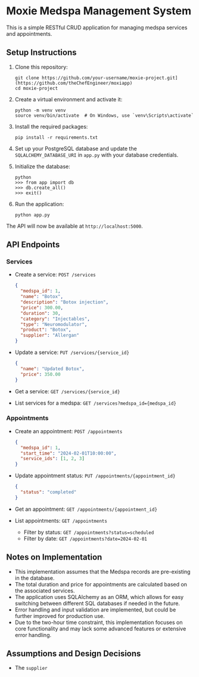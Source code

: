 # Moxie Medspa Management System

This is a simple RESTful CRUD application for managing medspa services and appointments.

## Setup Instructions

1. Clone this repository:
   ```
   git clone https://github.com/your-username/moxie-project.git](https://github.com/theChefEngineer/moxiapp)
   cd moxie-project
   ```

2. Create a virtual environment and activate it:
   ```
   python -m venv venv
   source venv/bin/activate  # On Windows, use `venv\Scripts\activate`
   ```

3. Install the required packages:
   ```
   pip install -r requirements.txt
   ```

4. Set up your PostgreSQL database and update the `SQLALCHEMY_DATABASE_URI` in `app.py` with your database credentials.

5. Initialize the database:
   ```
   python
   >>> from app import db
   >>> db.create_all()
   >>> exit()
   ```

6. Run the application:
   ```
   python app.py
   ```

The API will now be available at `http://localhost:5000`.

## API Endpoints

### Services

- Create a service: `POST /services`
  ```json
  {
    "medspa_id": 1,
    "name": "Botox",
    "description": "Botox injection",
    "price": 300.00,
    "duration": 30,
    "category": "Injectables",
    "type": "Neuromodulator",
    "product": "Botox",
    "supplier": "Allergan"
  }
  ```

- Update a service: `PUT /services/{service_id}`
  ```json
  {
    "name": "Updated Botox",
    "price": 350.00
  }
  ```

- Get a service: `GET /services/{service_id}`

- List services for a medspa: `GET /services?medspa_id={medspa_id}`

### Appointments

- Create an appointment: `POST /appointments`
  ```json
  {
    "medspa_id": 1,
    "start_time": "2024-02-01T10:00:00",
    "service_ids": [1, 2, 3]
  }
  ```

- Update appointment status: `PUT /appointments/{appointment_id}`
  ```json
  {
    "status": "completed"
  }
  ```

- Get an appointment: `GET /appointments/{appointment_id}`

- List appointments: `GET /appointments`
  - Filter by status: `GET /appointments?status=scheduled`
  - Filter by date: `GET /appointments?date=2024-02-01`

## Notes on Implementation

- This implementation assumes that the Medspa records are pre-existing in the database.
- The total duration and price for appointments are calculated based on the associated services.
- The application uses SQLAlchemy as an ORM, which allows for easy switching between different SQL databases if needed in the future.
- Error handling and input validation are implemented, but could be further improved for production use.
- Due to the two-hour time constraint, this implementation focuses on core functionality and may lack some advanced features or extensive error handling.

## Assumptions and Design Decisions

- The `supplier`
